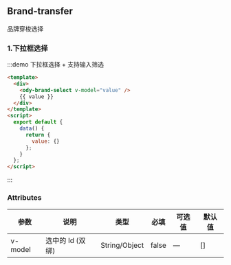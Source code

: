 ## Brand-transfer

品牌穿梭选择

### 1.下拉框选择

:::demo 下拉框选择 + 支持输入筛选

```html
<template>
  <div>
    <ody-brand-select v-model="value" />
    {{ value }}
  </div>
</template>
<script>
  export default {
    data() {
      return {
        value: {}
      };
    }
  };
</script>
```

:::

### Attributes

| 参数    | 说明             | 类型          | 必填  | 可选值 | 默认值 |
| ------- | ---------------- | ------------- | ----- | ------ | ------ |
| v-model | 选中的 Id (双绑) | String/Object | false | —      | []     |


